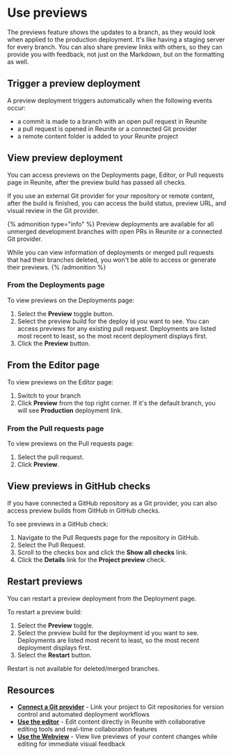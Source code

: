 # Use previews

The previews feature shows the updates to a branch, as they would look when applied to the production deployment.
It's like having a staging server for every branch.
You can also share preview links with others, so they can provide you with feedback, not just on the Markdown, but on the formatting as well.

## Trigger a preview deployment

A preview deployment triggers automatically when the following events occur:

- a commit is made to a branch with an open pull request in Reunite
- a pull request is opened in Reunite or a connected Git provider
- a remote content folder is added to your Reunite project

## View preview deployment

You can access previews on the Deployments page, Editor, or Pull requests page in Reunite, after the preview build has passed all checks.

If you use an external Git provider for your repository or remote content, after the build is finished, you can access the build status, preview URL, and visual review in the Git provider.

{% admonition type="info" %}
Preview deployments are available for all unmerged development branches with open PRs in Reunite or a connected Git provider.

While you can view information of deployments or merged pull requests that had their branches deleted, you won't be able to access or generate their previews.
{% /admonition %}

### From the Deployments page

To view previews on the Deployments page:

1. Select the **Preview** toggle button.
2. Select the preview build for the deploy id you want to see.
   You can access previews for any existing pull request.
   Deployments are listed most recent to least, so the most recent deployment displays first.
3. Click the **Preview** button.

## From the Editor page

To view previews on the Editor page:

1. Switch to your branch
2. Click **Preview** from the top right corner.
   If it's the default branch, you will see **Production** deployment link.

### From the Pull requests page

To view previews on the Pull requests page:

1. Select the pull request.
2. Click **Preview**.

## View previews in GitHub checks

If you have connected a GitHub repository as a Git provider, you can also access preview builds from GitHub in GitHub checks.

To see previews in a GitHub check:

1. Navigate to the Pull Requests page for the repository in GitHub.
2. Select the Pull Request.
3. Scroll to the checks box and click the **Show all checks** link.
4. Click the **Details** link for the **Project preview** check.

## Restart previews

You can restart a preview deployment from the Deployment page.

To restart a preview build:

1. Select the **Preview** toggle.
2. Select the preview build for the deployment id you want to see.
   Deployments are listed most recent to least, so the most recent deployment displays first.
3. Select the **Restart** button.

Restart is not available for deleted/merged branches.

## Resources

- **[Connect a Git provider](./connect-git/connect-git-provider.md)** - Link your project to Git repositories for version control and automated deployment workflows
- **[Use the editor](./use-editor.md)** - Edit content directly in Reunite with collaborative editing tools and real-time collaboration features
- **[Use the Webview](./use-webview.md)** - View live previews of your content changes while editing for immediate visual feedback
